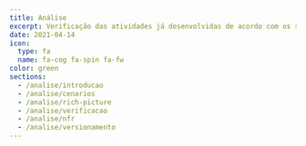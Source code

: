 ```yaml
---
title: Análise
excerpt: Verificação das atividades já desenvolvidas de acordo com os seus requisitos.
date: 2021-04-14
icon:
  type: fa
  name: fa-cog fa-spin fa-fw
color: green
sections:
  - /analise/introducao
  - /analise/cenarios
  - /analise/rich-picture
  - /analise/verificacao
  - /analise/nfr
  - /analise/versionamento
---
```

